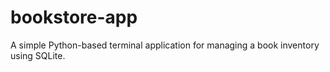 # bookstore-app
A simple Python-based terminal application for managing a book inventory using SQLite.
